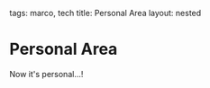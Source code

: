 tags: marco, tech
title: Personal Area
layout: nested

Personal Area
=============

Now it's personal...!
